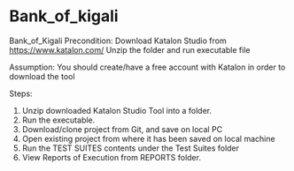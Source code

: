 # Bank_of_kigali
Bank_of_Kigali
Precondition:
Download Katalon Studio from https://www.katalon.com/
Unzip the folder and run executable file

Assumption:
You should create/have a free account with Katalon in order to download the tool

Steps:
1. Unzip downloaded Katalon Studio Tool into a folder.
2. Run the executable.
3. Download/clone project from Git, and save on local PC
4. Open existing project from where it has been saved on local machine
5. Run the TEST SUITES contents under the Test Suites folder 
6. View Reports of Execution from REPORTS folder.